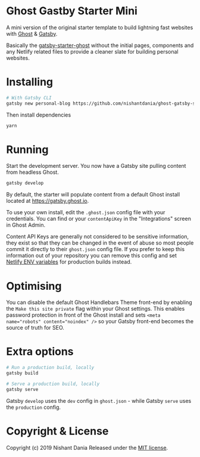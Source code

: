 # Ghost Gastby Starter Mini

A mini version of the original starter template to build lightning fast websites with [Ghost](https://ghost.org) & [Gatsby](https://gatsbyjs.org).

Basically the [gatsby-starter-ghost](https://github.com/TryGhost/gatsby-starter-ghost) without the initial pages, components and any Netlify related files to provide a cleaner slate for building personal websites.

# Installing

```bash
# With Gatsby CLI
gatsby new personal-blog https://github.com/nishantdania/ghost-gatsby-starter-mini
```

Then install dependencies

```bash
yarn
```

# Running

Start the development server. You now have a Gatsby site pulling content from headless Ghost.

```bash
gatsby develop
```

By default, the starter will populate content from a default Ghost install located at https://gatsby.ghost.io.

To use your own install, edit the `.ghost.json` config file with your credentials. You can find or your `contentApiKey` in the "Integrations" screen in Ghost Admin.

Content API Keys are generally not considered to be sensitive information, they exist so that they can be changed in the event of abuse so most people commit it directly to their `ghost.json` config file. If you prefer to keep this information out of your repository you can remove this config and set [Netlify ENV variables](https://www.netlify.com/docs/continuous-deployment/#build-environment-variables) for production builds instead.

# Optimising

You can disable the default Ghost Handlebars Theme front-end by enabling the `Make this site private` flag within your Ghost settings. This enables password protection in front of the Ghost install and sets `<meta name="robots" content="noindex" />` so your Gatsby front-end becomes the source of truth for SEO.

# Extra options

```bash
# Run a production build, locally
gatsby build

# Serve a production build, locally
gatsby serve
```

Gatsby `develop` uses the `dev` config in `ghost.json` - while Gatsby `serve` uses the `production` config.

# Copyright & License

Copyright (c) 2019 Nishant Dania Released under the [MIT license](LICENSE).
